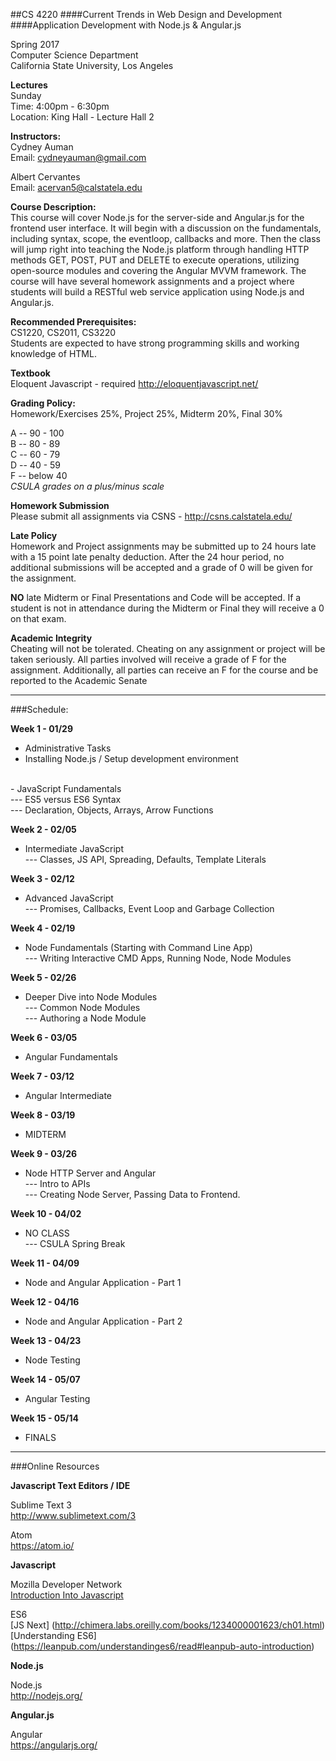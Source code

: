 ##CS 4220
####Current Trends in Web Design and Development
####Application Development with Node.js & Angular.js


Spring 2017 <br/>
Computer Science Department <br/>
California State University, Los Angeles


**Lectures** <br/>
Sunday <br/>
Time: 4:00pm - 6:30pm <br/>
Location: King Hall - Lecture Hall 2


**Instructors:** <br/>
Cydney Auman <br/>
Email: cydneyauman@gmail.com

Albert Cervantes <br/>
Email: acervan5@calstatela.edu


**Course Description:** <br/>
This course will cover Node.js for the server-side and Angular.js for the frontend user interface. It will begin with a discussion on the fundamentals, including syntax, scope, the eventloop, callbacks and more. Then the class will jump right into teaching the Node.js platform through handling HTTP methods GET, POST, PUT and DELETE to execute operations, utilizing open-source modules and covering the Angular MVVM framework.  The course will have several homework assignments and a project where students will build a RESTful web service application using Node.js and Angular.js.

**Recommended Prerequisites:** <br/>
CS1220, CS2011, CS3220 <br/>
Students are expected to have strong programming skills and working knowledge of HTML.

**Textbook** <br/>
Eloquent Javascript - required
http://eloquentjavascript.net/

**Grading Policy:** <br/>
Homework/Exercises 25%, Project 25%, Midterm 20%, Final 30%

A -- 90 - 100 <br/>
B -- 80 - 89 <br/>
C -- 60 - 79 <br/>
D -- 40 - 59 <br/>
F -- below 40 <br/>
*CSULA grades on a plus/minus scale*

**Homework Submission** <br />
Please submit all assignments via CSNS - http://csns.calstatela.edu/

**Late Policy** <br/>
Homework and Project assignments may be submitted up to 24 hours late with a 15 point late penalty deduction.  After the 24 hour period, no additional submissions will be accepted and a grade of 0 will be given for the assignment.

**NO** late Midterm or Final Presentations and Code will be accepted.  If a student is not in attendance during the Midterm or Final they will receive a 0 on that exam.

**Academic Integrity** <br/>
Cheating will not be tolerated. Cheating on any assignment or project will be taken seriously.
All parties involved will receive a grade of F for the assignment.  Additionally, all parties can receive an F for the course and be reported to the Academic Senate

<hr/>

###Schedule:

**Week 1 - 01/29**
 - Administrative Tasks <br/>
 - Installing Node.js / Setup development environment<br/>
 <br/>
 - JavaScript Fundamentals <br/>
 --- ES5 versus ES6 Syntax <br/>
 --- Declaration, Objects, Arrays, Arrow Functions <br/>

**Week 2 - 02/05**
 - Intermediate JavaScript <br/>
 --- Classes, JS API, Spreading, Defaults, Template Literals

**Week 3 - 02/12**
 - Advanced JavaScript <br/>
 --- Promises, Callbacks, Event Loop and Garbage Collection

**Week 4 - 02/19**
 - Node Fundamentals (Starting with Command Line App) <br/>
 --- Writing Interactive CMD Apps, Running Node, Node Modules

**Week 5 - 02/26**
 - Deeper Dive into Node Modules <br/>
 --- Common Node Modules <br/>
 --- Authoring a Node Module <br/>

**Week 6 - 03/05**
- Angular Fundamentals <br/>

**Week 7 - 03/12** 
- Angular Intermediate <br/>

**Week 8 - 03/19** 
- MIDTERM

**Week 9 - 03/26** 
- Node HTTP Server and Angular <br/>
 --- Intro to APIs <br/>
 --- Creating Node Server, Passing Data to Frontend. <br/>

**Week 10 - 04/02**
- NO CLASS <br/>
--- CSULA Spring Break

**Week 11 - 04/09** 
- Node and Angular Application -  Part 1 <br/>

**Week 12 - 04/16** 
- Node and Angular Application -  Part 2 <br/>

**Week 13 - 04/23** 
- Node Testing <br/>

**Week 14 - 05/07** 
- Angular Testing <br/>

**Week 15 - 05/14** 
- FINALS


<hr/>
###Online Resources

**Javascript Text Editors / IDE**

Sublime Text 3 <br/>
http://www.sublimetext.com/3

Atom <br/>
https://atom.io/

**Javascript**

Mozilla Developer Network <br/>
[Introduction Into Javascript]( https://developer.mozilla.org/en-US/docs/Web/JavaScript/A_re-introduction_to_JavaScript)

ES6 <br />
[JS Next] (http://chimera.labs.oreilly.com/books/1234000001623/ch01.html) <br />
[Understanding ES6] (https://leanpub.com/understandinges6/read#leanpub-auto-introduction)


**Node.js**

Node.js <br/>
http://nodejs.org/

**Angular.js**

Angular <br/>
https://angularjs.org/
